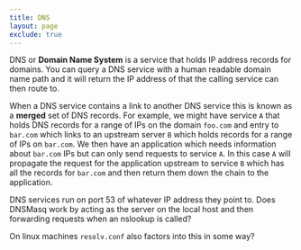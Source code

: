 ```yaml
---
title: DNS
layout: page
exclude: true
---
```


DNS or **Domain Name System** is a service that holds IP address records for domains. You can query a DNS service with a human readable domain name path and it will return the IP address of that the calling service can then route to.

When a DNS service contains a link to another DNS service this is known as a **merged** set of DNS records. For example, we might have service `A` that holds DNS records for a range of IPs on the domain `foo.com` and entry to `bar.com` which links to an upstream server `B` which holds records for a range of IPs on `bar.com`. We then have an application which needs information about `bar.com` IPs but can only send requests to service `A`. In this case `A` will propagate the request for the application upstream to service `B` which has all the records for `bar.com` and then return them down the chain to the application.

DNS services run on port 53 of whatever IP address they point to. Does DNSMasq work by acting as the server on the local host and then forwarding requests when an nslookup is called?

On linux machines `resolv.conf` also factors into this in some way?
<!--stackedit_data:
eyJoaXN0b3J5IjpbLTE2MTUwMDMzM119
-->